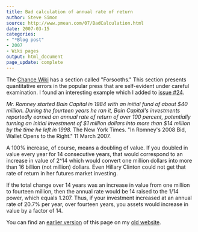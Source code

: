 ```yaml
---
title: Bad calculation of annual rate of return
author: Steve Simon
source: http://www.pmean.com/07/BadCalculation.html
date: 2007-03-15
categories:
- "*Blog post"
- 2007
- Wiki pages
output: html_document
page_update: complete
---
```


The [Chance Wiki][cha1] has a section called "Forsooths." This section presents quantitative errors in the popular press that are self-evident under careful examination. I found an interesting example which I added to [issue #24][cha2].

*Mr. Romney started Bain Capital in 1984 with an initial fund of about \$40 million. During the fourteen years he ran it, Bain Capital's investments reportedly earned an annual rate of return of over 100 percent, potentially turning an initial investment of \$1 million dollars into more than \$14 million by the time he left in 1998.* The New York Times. "In Romney's 2008 Bid, Wallet Opens to the Right." 11 March 2007.

A 100% increase, of course, means a doubling of value. If you doubled in value every year for 14 consecutive years, that would correspond to an increase in value of 2\^14 which would convert one million dollars into more than 16 billion (not million) dollars. Even Hillary Clinton could not get that rate of return in her futures market investing.

If the total change over 14 years was an increase in value from one million to fourteen million, then the annual rate would be 14 raised to the 1/14 power, which equals 1.207. Thus, if your investment increased at an annual rate of 20.7% per year, over fourteen years, you assets would increase in value by a factor of 14.

You can find an [earlier version][sim1] of this page on my [old website][sim2].

[sim1]: http://www.pmean.com/07/BadCalculation.html
[sim2]: http://www.pmean.com

[cha1]: http://chance.dartmouth.edu/chancewiki/index.php/Main_Page
[cha2]: http://chance.dartmouth.edu/chancewiki/index.php/Chance_News_24
